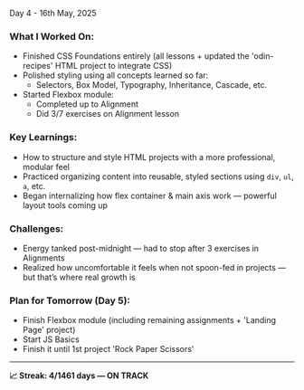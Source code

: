 Day 4 - 16th May, 2025

### What I Worked On:
- Finished CSS Foundations entirely (all lessons + updated the 'odin-recipes' HTML project to integrate CSS)
- Polished styling using all concepts learned so far:
    - Selectors, Box Model, Typography, Inheritance, Cascade, etc.
- Started Flexbox module:
    - Completed up to Alignment
    - Did 3/7 exercises on Alignment lesson

### Key Learnings:
- How to structure and style HTML projects with a more professional, modular feel
- Practiced organizing content into reusable, styled sections using `div`, `ul`, `a`, etc.
- Began internalizing how flex container & main axis work — powerful layout tools coming up

### Challenges:
- Energy tanked post-midnight — had to stop after 3 exercises in Alignments
- Realized how uncomfortable it feels when not spoon-fed in projects — but that’s where real growth is

### Plan for Tomorrow (Day 5):
- Finish Flexbox module (including remaining assignments + 'Landing Page' project)
- Start JS Basics
- Finish it until 1st project 'Rock Paper Scissors'

---

**📈 Streak: 4/1461 days — ON TRACK**